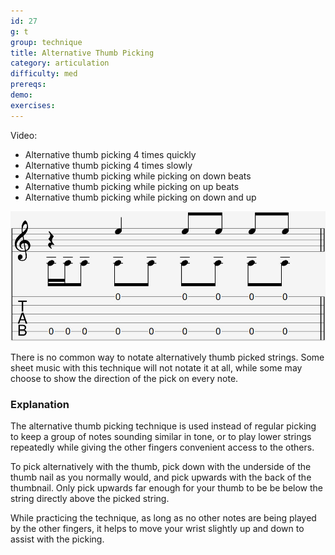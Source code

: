 ```yaml
---
id: 27
g: t
group: technique
title: Alternative Thumb Picking
category: articulation
difficulty: med
prereqs: 
demo: 
exercises:
---
```


Video:
- Alternative thumb picking 4 times quickly
- Alternative thumb picking 4 times slowly
- Alternative thumb picking while picking on down beats
- Alternative thumb picking while picking on up beats
- Alternative thumb picking while picking on down and up

<div class="tabImg">
  <img src="alternative-thumb-picking.jpg" />
</div>

There is no common way to notate alternatively thumb picked strings. Some sheet music with this technique will not notate it at all, while some may choose to show the direction of the pick on every note.

### Explanation

The alternative thumb picking technique is used instead of regular picking to keep a group of notes sounding similar in tone, or to play <span class="tt" data-tip="the strings with the lower pitches, or at the bottom of the tab">lower strings</span> repeatedly while giving the other fingers convenient access to the others.

To pick alternatively with the thumb, pick down with the underside of the thumb nail as you normally would, and pick upwards with the back of the thumbnail. Only pick upwards far enough for your thumb to be be below the string directly above the picked string.

While practicing the technique, as long as no other notes are being played by the other fingers, it helps to move your wrist slightly up and down to assist with the picking.